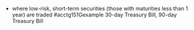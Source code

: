 - where low-risk, short-term securities (those with maturities less than 1 year) are traded
#acctg151Gexample 30-day Treasury Bill, 90-day Treasury Bill